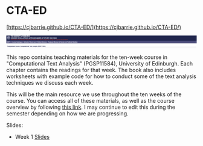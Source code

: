 # CTA-ED

[https://cjbarrie.github.io/CTA-ED/](https://cjbarrie.github.io/CTA-ED/)

![Course banner](CTA_banner.png)

This repo contains teaching materials for the ten-week course in "Computational Text Analysis" (PGSP11584), University of Edinburgh. Each chapter contains the readings for that week. The book also includes worksheets with example code for how to conduct some of the text analysis techniques we discuss each week.

This will be the main resource we use throughout the ten weeks of the course. You can access all of these materials, as well as the course overview by following [this link](https://cjbarrie.github.io/CTA-ED/). I may continue to edit this during the semester depending on how we are progressing.

Slides:

- Week 1 [Slides](https://docs.google.com/presentation/d/1TljlFQwyY8xoa5qr5R3EBasc0U-ixoUJx_D0RieJs_o/edit?usp=sharing)

